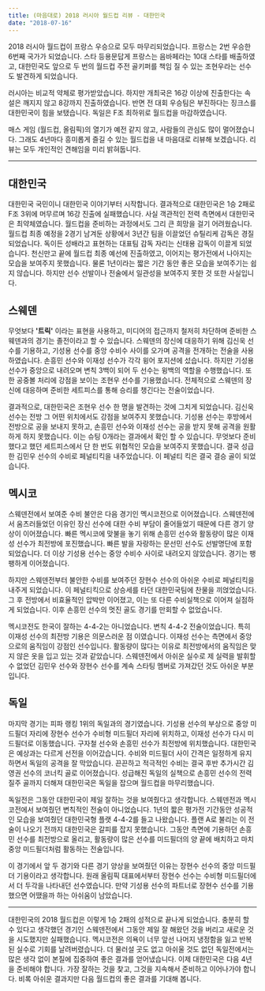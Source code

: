 ```yaml
---
title: (마음대로) 2018 러시아 월드컵 리뷰 - 대한민국
date: "2018-07-16"
---
```


2018 러시아 월드컵이 프랑스 우승으로 모두 마무리되었습니다. 프랑스는 2번 우승한 6번째 국가가 되었습니다. 스타 등용문답게 프랑스는 음바페라는 10대 스타를 배출하였고, 대한민국도 앞으로 두 번의 월드컵 주전 골키퍼를 책임 질 수 있는 조현우라는 선수도 발견하게 되었습니다. 

러시아는 비교적 약체로 평가받았습니다. 하지만 개최국은 16강 이상에 진출한다는 속설은 깨지지 않고 8강까지 진출하였습니다. 반면 전 대회 우승팀은 부진하다는 징크스를 대한민국이 힘을 보탰습니다. 독일은 F조 최하위로 월드컵을 마감하였습니다. 

매스 게임 (월드컵, 올림픽)의 열기가 예전 같지 않고, 사람들의 관심도 많이 멀어졌습니다. 그래도 4년마다 흥미롭게 즐길 수 있는 월드컵을 내 마음대로 리뷰해 보겠습니다. 리뷰는 모두 개인적인 견해임을 미리 밝혀둡니다. 

---

## 대한민국

대한민국 국민이니 대한민국 이야기부터 시작합니다. 결과적으로 대한민국은 1승 2패로 F조 3위에 머무르며 16강 진출에 실패했습니다. 사실 객관적인 전력 측면에서 대한민국은 최약체였습니다. 월드컵을 준비하는 과정에서도 그리 큰 희망을 걸기 어려웠습니다. 월드컵 최종 예정을 2경기 남겨둔 상황에서 3년간 팀을 이끌었던 슈틸리케 감독은 경질되었습니다. 독이든 성배라고 표현하는 대표팀 감독 자리는 신태용 감독이 이끌게 되었습니다. 천신만고 끝에 월드컵 최종 예선에 진출하였고, 이어지는 평가전에서 나아지는 모습을 보여주지 못했습니다. 물론 1년이라는 짧은 기간 동안 좋은 모습을 보여주기는 쉽지 않습니다. 하지만 선수 선발이나 전술에서 일관성을 보여주지 못한 것 또한 사실입니다. 

## 스웨덴

무엇보다 **'트릭'** 이라는 표현을 사용하고, 미디어의 접근까지 철저히 차단하며 준비한 스웨덴과의 경기는 졸전이라고 할 수 있습니다. 스웨덴의 장신에 대응하기 위해 김신욱 선수를 기용하고, 기성용 선수를 중앙 수비수 사이를 오가며 공격을 전개하는 전술을 사용하였습니다. 손흥민 선수와 이재성 선수가 각각 윙어 포지션에 섰습니다. 하지만 기성용 선수가 중앙으로 내려오며 변칙 3백이 되어 두 선수는 윙백의 역할을 수행했습니다. 또한 공중볼 처리에 강점을 보이는 조현우 선수를 기용했습니다. 전체적으로 스웨덴의 장신에 대응하며 준비한 세트피스를 통해 승리를 챙긴다는 전술이었습니다. 

결과적으로, 대한민국은 조현우 선수 한 명을 발견하는 것에 그치게 되었습니다. 김신욱 선수는 전방 그 어떤 위치에서도 강점을 보여주지 못했습니다. 기성용 선수는 후방에서 전방으로 공을 보내지 못하고, 손흥민 선수와 이재성 선수는 공을 받지 못해 공격을 원활하게 하지 못했습니다. 이는 슈팅 0개라는 결과에서 확인 할 수 있습니다. 무엇보다 준비했다고 했던 세트피스에서 단 한 번도 위협적인 모습을 보여주지 못했습니다. 결국 성급한 김민우 선수의 수비로 페널티킥을 내주었습니다. 이 페널티 킥은 결국 결승 골이 되었습니다. 

## 멕시코

스웨덴전에서 보여준 수비 불안은 다음 경기인 멕시코전으로 이어졌습니다. 스웨덴전에서 움츠러들었던 이유인 장신 선수에 대한 수비 부담이 줄어들었기 때문에 다른 경기 양상이 이어졌습니다. 빠른 멕시코에 맞불을 놓기 위해 손흥민 선수와 활동량이 많은 이재성 선수가 최전방에 포진했습니다. 빠른 발을 자랑하는 문선민 선수도 선발명단에 포함되었습니다. 더 이상 기성용 선수는 중앙 수비수 사이로 내려오지 않았습니다. 경기는 팽팽하게 이어졌습니다. 

하지만 스웨덴전부터 불안한 수비를 보여주던 장현수 선수의 아쉬운 수비로 페널티킥을 내주게 되었습니다. 이 페널티킥으로 상승세를 타던 대한민국팀에 찬물을 끼얹었습니다. 그 후 전방에서 비효율적인 압박만 이어졌고, 이는 또 다른 수비실책으로 이어져 실점하게 되었습니다. 이후 손흥민 선수의 멋진 골도 경기를 만회할 수 없었습니다. 

멕시코전도 한국이 잘하는 4-4-2는 아니었습니다. 변칙 4-4-2 전술이었습니다. 특히 이재성 선수의 최전방 기용은 의문스러운 점 이였습니다. 이재성 선수는 측면에서 중앙으로의 움직임이 강점인 선수입니다. 활동량이 많다는 이유로 최전방에서의 움직임은 맞지 않은 옷을 입고 있는 것과 같았습니다. 스웨덴전에서 아쉬운 실수로 제 실력을 발휘할 수 없었던 김민우 선수와 장현수 선수를 계속 스타팅 멤버로 가져갔던 것도 아쉬운 부분입니다.

## 독일

마지막 경기는 피파 랭킹 1위의 독일과의 경기였습니다. 기성용 선수의 부상으로 중앙 미드필더 자리에 장현수 선수가 수비형 미드필더 자리에 위치하고, 이재성 선수가 다시 미드필더로 이동했습니다. 구자철 선수와 손흥민 선수가 최전방에 위치했습니다. 대한민국은 예상과는 다르게 선전을 이어갔습니다. 수비와 미드필더 사이 간격은 일정하게 유지하면서 독일의 공격을 잘 막았습니다. 끈끈하고 적극적인 수비는 결국 후반 추가시간 김영권 선수의 코너킥 골로 이어졌습니다. 성급해진 독일의 실책으로 손흥민 선수의 전력 질주 골까지 더해져 대한민국은 독일을 잡으며 월드컵을 마무리했습니다. 

독일전은 그동안 대한민국이 제일 잘하는 것을 보여줬다고 생각합니다. 스웨덴전과 멕시코전에서 보여줬던 변칙적인 전술이 아니었습니다. 1년의 짧은 평가전 기간동안 성공적인 모습을 보여줬던 대한민국형 플랫 4-4-2를 들고 나왔습니다. 플랜 A로 불리는 이 전술이 나오기 전까지 대한민국은 갈피를 잡지 못했습니다. 그동안 측면에 기용하던 손흥민 선수를 최전방으로 올리고, 활동량이 많은 선수를 미드필더의 양 끝에 배치하고 마치 중앙 미드필더처럼 활동하는 전술입니다.

이 경기에서 앞 두 경기와 다른 경기 양상을 보여줬던 이유는 장현수 선수의 중앙 미드필더 기용이라고 생각합니다. 원래 올림픽 대표에서부터 장현수 선수는 수비형 미드필더에서 더 두각을 나타내던 선수였습니다. 만약 기성용 선수의 파트너로 장현수 선수를 기용했으면 어땠을까 하는 아쉬움이 남았습니다.

---

대한민국의 2018 월드컵은 이렇게 1승 2패의 성적으로 끝나게 되었습니다. 충분히 할 수 있다고 생각했던 경기인 스웨덴전에서 그동안 제일 잘 해왔던 것을 버리고 새로운 것을 시도했지만 실패했습니다. 멕시코전은 의욕이 너무 앞선 나머지 냉정함을 잃고 반복된 실수로 기회를 날려버렸습니다. 더 물러설 곳도 없고 아쉬울 것도 없던 독일전에서는 많은 생각 없이 본질에 집중하여 좋은 결과를 얻어냈습니다. 이제 대한민국은 다음 4년을 준비해야 합니다. 가장 잘하는 것을 찾고, 그것을 지속해서 준비하고 이어나가야 합니다. 비록 아쉬운 결과지만 다음 월드컵의 좋은 결과를 기대해 봅니다.